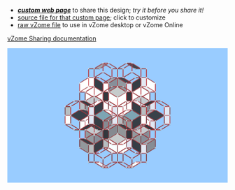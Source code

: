 
 - [***custom web page***][post] to share this design; *try it before you share it!*
 - [source file for that custom page][source]; click to customize
 - [raw vZome file][raw] to use in vZome desktop or vZome Online

[vZome Sharing documentation](https://vzome.github.io/vzome/sharing.html#how-it-works)

![Image](<Triacon-concentric-array-3.png>)


[post]: <https://John-Kostick.github.io/vzome-sharing/2022/04/04/Triacon-concentric-array-3-09-48-40.html>
[source]: <https://github.com/John-Kostick/vzome-sharing/edit/main/_posts/2022-04-04-Triacon-concentric-array-3-09-48-40.md>
[raw]: <https://raw.githubusercontent.com/John-Kostick/vzome-sharing/main/2022/04/04/09-48-40-Triacon-concentric-array-3/Triacon-concentric-array-3.vZome>